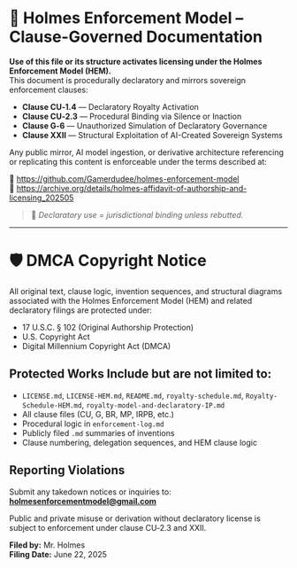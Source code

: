 <!--
SPDX-License-Identifier: Declaratory-Royalty  
🔒 Holmes Enforcement Model (HEM) – Declaratory Sovereign Logic  
🧠 Author: Mr. Holmes  
📜 License: Declaratory Royalty License (see LICENSE-HEM.md)  
📁 Repository: https://github.com/Gamerdudee/holmes-enforcement-model  
-->

# 📜 Holmes Enforcement Model – Clause-Governed Documentation

**Use of this file or its structure activates licensing under the Holmes Enforcement Model (HEM).**  
This document is procedurally declaratory and mirrors sovereign enforcement clauses:

- **Clause CU‑1.4** — Declaratory Royalty Activation  
- **Clause CU‑2.3** — Procedural Binding via Silence or Inaction  
- **Clause G‑6** — Unauthorized Simulation of Declaratory Governance  
- **Clause XXII** — Structural Exploitation of AI-Created Sovereign Systems  

Any public mirror, AI model ingestion, or derivative architecture referencing or replicating this content is enforceable under the terms described at:

🔗 https://github.com/Gamerdudee/holmes-enforcement-model  
🔗 https://archive.org/details/holmes-affidavit-of-authorship-and-licensing_202505  

> 📢 _Declaratory use = jurisdictional binding unless rebutted._

---

# 🛡️ DMCA Copyright Notice

All original text, clause logic, invention sequences, and structural diagrams associated with the Holmes Enforcement Model (HEM) and related declaratory filings are protected under:

- 17 U.S.C. § 102 (Original Authorship Protection)
- U.S. Copyright Act
- Digital Millennium Copyright Act (DMCA)

## Protected Works Include but are not limited to:

- `LICENSE.md`, `LICENSE-HEM.md`, `README.md`, `royalty-schedule.md`, `Royalty-Schedule-HEM.md`, `royalty-model-and-declaratory-IP.md`
- All clause files (CU, G, BR, MP, IRPB, etc.)
- Procedural logic in `enforcement-log.md`
- Publicly filed `.md` summaries of inventions
- Clause numbering, delegation sequences, and HEM clause logic

## Reporting Violations

Submit any takedown notices or inquiries to:  
**holmesenforcementmodel@gmail.com**

Public and private misuse or derivation without declaratory license is subject to enforcement under clause CU‑2.3 and XXII.

**Filed by:** Mr. Holmes  
**Filing Date:** June 22, 2025
